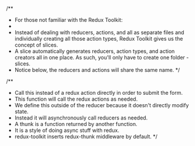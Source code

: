 /\*\*

- For those not familiar with the Redux Toolkit:
-
- Instead of dealing with reducers, actions, and all as separate files and individually creating all those action types, Redux Toolkit gives us the concept of slices.
- A slice automatically generates reducers, action types, and action creators all in one place. As such, you'll only have to create one folder - slices.
- Notice below, the reducers and actions will share the same name.
  \*/

/\*\*

- Call this instead of a redux action directly in order to submit the form.
- This function will call the redux actions as needed.
- We define this outside of the reducer because it doesn't directly modify state.
- Instead it will asynchronously call reducers as needed.
- A thunk is a function returned by another function.
- It is a style of doing async stuff with redux.
- redux-toolkit inserts redux-thunk middleware by default.
  \*/
